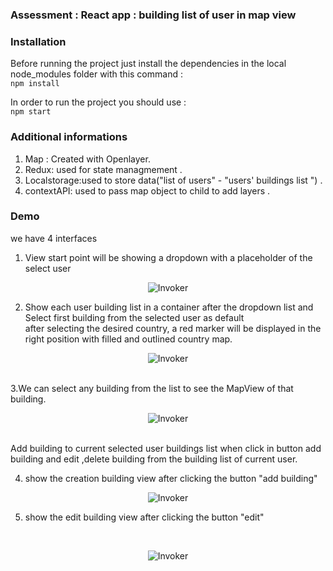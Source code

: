 ### Assessment : React app :  building list of user in map view 

### Installation
Before running the project just install the dependencies in the local node_modules folder  with this command :<br/>
`npm install`                    

In order to run the project you should use :<br/>
`npm start`

### Additional informations 
1. Map : Created with Openlayer.
2. Redux: used for state managmement .
3. Localstorage:used to store data("list of users" - "users' buildings list ") .
4. contextAPI: used to pass map object to child  to add layers . 

### Demo
we have 4 interfaces 
1. View start point will be showing a dropdown with a placeholder of the select user 

<p align="center"><img src="https://github.com/trudy19/IbtikarAssessment/blob/master/ImagesReadme/1.png" alt="Invoker"></p>


2. Show each user building list in a container after the dropdown list and Select first building from the selected user as default <br/>
after selecting the desired country, a red marker will be displayed in the right position with filled and outlined country map.

<p align="center"><img src="https://github.com/trudy19/IbtikarAssessment/blob/master/ImagesReadme/2.png" alt="Invoker"></p>
<br/>
3.We can select any building from the list to see the MapView of that building.
<br/>
<p align="center"><img src="https://github.com/trudy19/IbtikarAssessment/blob/master/ImagesReadme/3.png" alt="Invoker"></p>
<br/>
Add building to  current selected user buildings list when click in button add building and 
edit ,delete building from the building list of current user.  
<br/>

4. show the creation building view after clicking the button "add building"
<p align="center"><img src="https://github.com/trudy19/IbtikarAssessment/blob/master/ImagesReadme/5.png" alt="Invoker"></p>

5. show the edit building view after clicking the button "edit" 
<br/>
<p align="center"><img src="https://github.com/trudy19/IbtikarAssessment/blob/master/ImagesReadme/5.png" alt="Invoker"></p>

